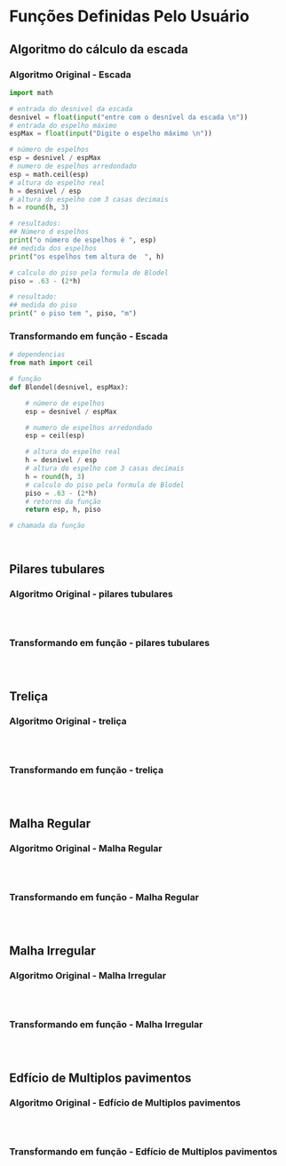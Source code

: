 # Funções Definidas Pelo Usuário

## Algoritmo do cálculo da escada

### Algoritmo Original - Escada

```python
import math

# entrada do desnivel da escada
desnivel = float(input("entre com o desnível da escada \n"))
# entrada do espelho máximo
espMax = float(input("Digite o espelho máximo \n"))

# número de espelhos
esp = desnivel / espMax
# numero de espelhos arredondado
esp = math.ceil(esp)
# altura do espelho real
h = desnivel / esp
# altura do espelho com 3 casas decimais
h = round(h, 3)

# resultados:
## Número d espelhos
print("o número de espelhos é ", esp)
## medida dos espelhos
print("os espelhos tem altura de  ", h)

# calculo do piso pela formula de Blodel
piso = .63 - (2*h)

# resultado:
## medida do piso
print(" o piso tem ", piso, "m")


```

### Transformando em função - Escada

```python
# dependencias
from math import ceil

# função
def Blondel(desnivel, espMax):

    # número de espelhos
    esp = desnivel / espMax

    # numero de espelhos arredondado
    esp = ceil(esp)

    # altura do espelho real
    h = desnivel / esp
    # altura do espelho com 3 casas decimais
    h = round(h, 3)
    # calculo do piso pela formula de Blodel
    piso = .63 - (2*h)
    # retorno da função
    return esp, h, piso

# chamada da função




```

## Pilares tubulares

### Algoritmo Original - pilares tubulares

```python




```

### Transformando em função - pilares tubulares

```python




```

## Treliça

### Algoritmo Original - treliça

```python




```

### Transformando em função - treliça

```python




```

## Malha Regular

### Algoritmo Original - Malha Regular

```python




```

### Transformando em função - Malha Regular

```python




```


## Malha Irregular

### Algoritmo Original - Malha Irregular

```python




```

### Transformando em função - Malha Irregular

```python




```

## Edfício de Multiplos pavimentos

### Algoritmo Original - Edfício de Multiplos pavimentos

```python




```

### Transformando em função - Edfício de Multiplos pavimentos

```python




```
